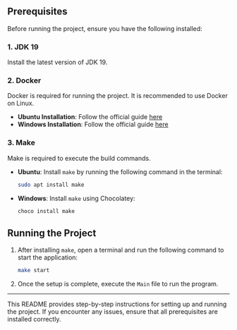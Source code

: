 ## Prerequisites

Before running the project, ensure you have the following installed:

### 1. JDK 19  
Install the latest version of JDK 19.

### 2. Docker  
Docker is required for running the project. It is recommended to use Docker on Linux.

- **Ubuntu Installation**: Follow the official guide [here](https://docs.docker.com/engine/install/ubuntu/)
- **Windows Installation**: Follow the official guide [here](https://docs.docker.com/desktop/install/windows-install/)

### 3. Make  
Make is required to execute the build commands.

- **Ubuntu**: Install `make` by running the following command in the terminal:
  ```sh
  sudo apt install make
  ```  
- **Windows**: Install `make` using Chocolatey:
  ```sh
  choco install make
  ```  

## Running the Project

1. After installing `make`, open a terminal and run the following command to start the application:
   ```sh
   make start
   ```  
2. Once the setup is complete, execute the `Main` file to run the program.

---

This README provides step-by-step instructions for setting up and running the project. If you encounter any issues, ensure that all prerequisites are installed correctly.

